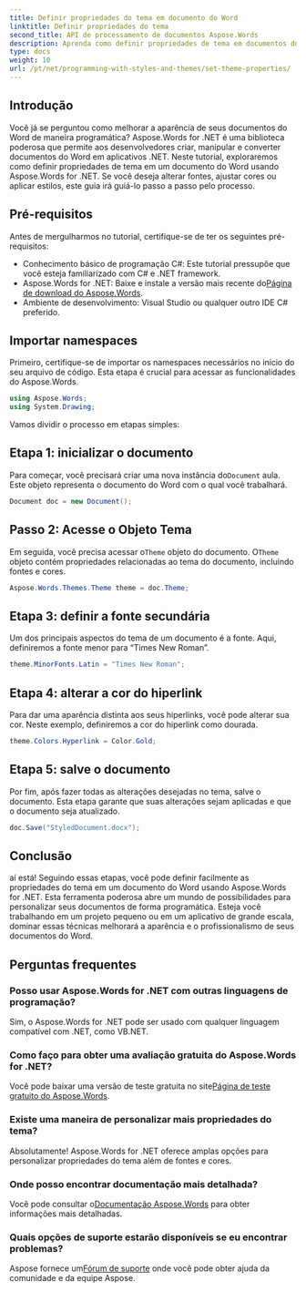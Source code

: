 ```yaml
---
title: Definir propriedades do tema em documento do Word
linktitle: Definir propriedades do tema
second_title: API de processamento de documentos Aspose.Words
description: Aprenda como definir propriedades de tema em documentos do Word usando Aspose.Words for .NET. Siga nosso guia passo a passo para personalizar fontes e cores facilmente.
type: docs
weight: 10
url: /pt/net/programming-with-styles-and-themes/set-theme-properties/
---
```

## Introdução

Você já se perguntou como melhorar a aparência de seus documentos do Word de maneira programática? Aspose.Words for .NET é uma biblioteca poderosa que permite aos desenvolvedores criar, manipular e converter documentos do Word em aplicativos .NET. Neste tutorial, exploraremos como definir propriedades de tema em um documento do Word usando Aspose.Words for .NET. Se você deseja alterar fontes, ajustar cores ou aplicar estilos, este guia irá guiá-lo passo a passo pelo processo.

## Pré-requisitos

Antes de mergulharmos no tutorial, certifique-se de ter os seguintes pré-requisitos:

- Conhecimento básico de programação C#: Este tutorial pressupõe que você esteja familiarizado com C# e .NET framework.
-  Aspose.Words for .NET: Baixe e instale a versão mais recente do[Página de download do Aspose.Words](https://releases.aspose.com/words/net/).
- Ambiente de desenvolvimento: Visual Studio ou qualquer outro IDE C# preferido.

## Importar namespaces

Primeiro, certifique-se de importar os namespaces necessários no início do seu arquivo de código. Esta etapa é crucial para acessar as funcionalidades do Aspose.Words.

```csharp
using Aspose.Words;
using System.Drawing;
```

Vamos dividir o processo em etapas simples:

## Etapa 1: inicializar o documento

 Para começar, você precisará criar uma nova instância do`Document` aula. Este objeto representa o documento do Word com o qual você trabalhará.

```csharp
Document doc = new Document();
```

## Passo 2: Acesse o Objeto Tema

Em seguida, você precisa acessar o`Theme` objeto do documento. O`Theme` objeto contém propriedades relacionadas ao tema do documento, incluindo fontes e cores.

```csharp
Aspose.Words.Themes.Theme theme = doc.Theme;
```

## Etapa 3: definir a fonte secundária

Um dos principais aspectos do tema de um documento é a fonte. Aqui, definiremos a fonte menor para “Times New Roman”.

```csharp
theme.MinorFonts.Latin = "Times New Roman";
```

## Etapa 4: alterar a cor do hiperlink

Para dar uma aparência distinta aos seus hiperlinks, você pode alterar sua cor. Neste exemplo, definiremos a cor do hiperlink como dourada.

```csharp
theme.Colors.Hyperlink = Color.Gold;
```

## Etapa 5: salve o documento

Por fim, após fazer todas as alterações desejadas no tema, salve o documento. Esta etapa garante que suas alterações sejam aplicadas e que o documento seja atualizado.

```csharp
doc.Save("StyledDocument.docx");
```

## Conclusão

aí está! Seguindo essas etapas, você pode definir facilmente as propriedades do tema em um documento do Word usando Aspose.Words for .NET. Esta ferramenta poderosa abre um mundo de possibilidades para personalizar seus documentos de forma programática. Esteja você trabalhando em um projeto pequeno ou em um aplicativo de grande escala, dominar essas técnicas melhorará a aparência e o profissionalismo de seus documentos do Word.

## Perguntas frequentes

### Posso usar Aspose.Words for .NET com outras linguagens de programação?  
Sim, o Aspose.Words for .NET pode ser usado com qualquer linguagem compatível com .NET, como VB.NET.

### Como faço para obter uma avaliação gratuita do Aspose.Words for .NET?  
 Você pode baixar uma versão de teste gratuita no site[Página de teste gratuito do Aspose.Words](https://releases.aspose.com/).

### Existe uma maneira de personalizar mais propriedades do tema?  
Absolutamente! Aspose.Words for .NET oferece amplas opções para personalizar propriedades do tema além de fontes e cores.

### Onde posso encontrar documentação mais detalhada?  
 Você pode consultar o[Documentação Aspose.Words](https://reference.aspose.com/words/net/) para obter informações mais detalhadas.

### Quais opções de suporte estarão disponíveis se eu encontrar problemas?  
 Aspose fornece um[Fórum de suporte](https://forum.aspose.com/c/words/8) onde você pode obter ajuda da comunidade e da equipe Aspose.